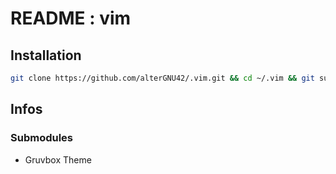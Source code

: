 # README : vim

## Installation

```bash
git clone https://github.com/alterGNU42/.vim.git && cd ~/.vim && git submodule init && git submodule update
```

## Infos
### Submodules
- Gruvbox Theme
